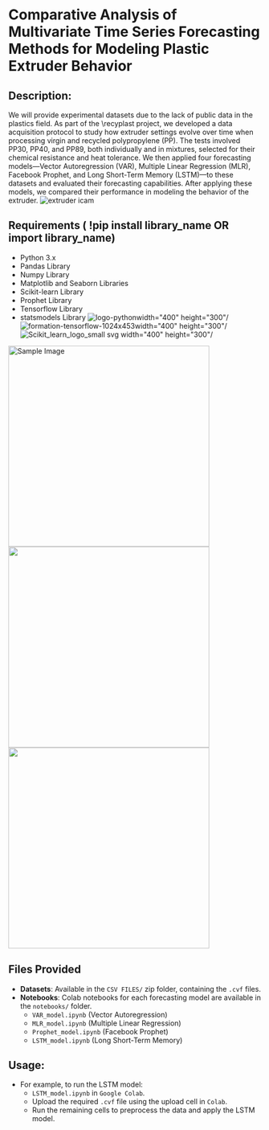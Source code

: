 # Comparative Analysis of Multivariate Time Series Forecasting Methods for Modeling Plastic Extruder Behavior

## Description:
We will provide experimental datasets due to the lack of public data in the plastics field. 
As part of the \recyplast project, we developed a data acquisition protocol to study how extruder settings evolve over time when processing virgin and recycled polypropylene (PP). 
The tests involved PP30, PP40, and PP89, both individually and in mixtures, selected for their chemical resistance and heat tolerance. 
We then applied four forecasting models—Vector Autoregression (VAR), Multiple Linear Regression (MLR), Facebook Prophet, and Long Short-Term Memory (LSTM)—to these datasets and evaluated their forecasting capabilities. After applying these models, we compared their performance in modeling the behavior of the extruder.
![extruder icam](https://github.com/user-attachments/assets/2525dd45-a460-4b9f-9837-085a9366c7b4)
## Requirements ( !pip install library_name OR import library_name)
- Python 3.x
- Pandas Library
- Numpy Library
- Matplotlib and Seaborn Libraries
- Scikit-learn Library
- Prophet Library
- Tensorflow Library
- statsmodels Library
  ![logo-python](https://github.com/user-attachments/assets/fe33d995-f781-44fb-bbae-8cb1bb38b829)width="400" height="300"/
![formation-tensorflow-1024x453](https://github.com/user-attachments/assets/0d983173-7455-4a75-9423-fdf9690bdabb)width="400" height="300"/
![Scikit_learn_logo_small svg](https://github.com/user-attachments/assets/0b70ad5f-5764-4854-8fe9-0960b23138c1) width="400" height="300"/

<img src="https://Scikit_learn_logo_small svg" alt="Sample Image" width="400">
<img src="https://logo-python alt="Sample Image" width="400">
<img src="formation-tensorflow-1024x453 alt="Sample Image" width="400">

## Files Provided
- **Datasets**: Available in the `CSV FILES/` zip folder, containing the `.cvf` files.
- **Notebooks**: Colab notebooks for each forecasting model are available in the `notebooks/` folder.
  - `VAR_model.ipynb` (Vector Autoregression)
  - `MLR_model.ipynb` (Multiple Linear Regression)
  - `Prophet_model.ipynb` (Facebook Prophet)
  - `LSTM_model.ipynb` (Long Short-Term Memory)
## Usage:
- For example, to run the LSTM model:
  -  `LSTM_model.ipynb` in `Google Colab`.
  -  Upload the required `.cvf` file using the upload cell in `Colab`.
  -  Run the remaining cells to preprocess the data and apply the LSTM model.
